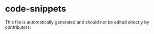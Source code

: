 # code-snippets

This file is automatically generated and should not be edited directly by contributors.
